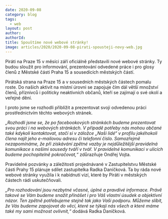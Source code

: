 ```yaml
---
date: 2020-09-08
category: blog
tags: 
  - web
layout: post
author:
authorId: 
title: Spouštíme nové webové stránky!
image: articles/2020/2020-09-08-pirati-spousteji-novy-web.jpg
---
```


Piráti na Praze 15 v měsíci září oficiálně představili nové webové stránky. Ty budou sloužit pro informování, prezentování odvedené práce i pro glosy členů z Městské části Praha 15 a sousedících městských částí.

Pirátská strana na Praze 15 a v sousedních městských částech pomalu roste. Do našich aktivit na místní úrovni se zapojuje čím dál větší množství členů, příznivců i politicky neaktivních občanů, kteří se zajímají o své okolí a veřejné dění.

I proto jsme se rozhodli přiblížit a prezentovat svoji odvedenou práci prostřednictvím těchto webových stránek.

*„Rozhodli jsme se, že po facebookových stránkách budeme prezentovat svou práci i na webových stránkách. V případě potřeby nás mohou občané také kdykoli kontaktovat, stačí si v záložce „Naši lidé“ v profilu jakéhokoli člena najít jeho e-mailovou adresu či telefonní číslo. Samozřejmě nezapomínáme, že při získávání zpětné vazby je nejdůležitější pravidelná komunikace s našimi sousedy tváří v tvář. V pravidelné komunikaci v ulicích budeme pochopitelně pokračovat,“* zdůrazňuje Ondřej Vojta.

Pravidelné pozvánky a záležitosti projednávané v Zastupitelstvu Městské části Prahy 15 plánuje sdílet zastupitelka Radka Daníčková. Ta by ráda nové webové stránky využila i k nabídnutí vizí, které by Piráti v městských částech rádi uskutečňovali. 

*„Pro rozhodování jsou nezbytné včasné, úplné a pravdivé informace. Právě takové se Vám budeme snažit přinášet i pro Váš vlastní úsudek a objektivní názor. Ten zpětně potřebujeme stejně tak jako Vaši podporu. Můžeme slíbit, že Vás budeme zapojovat do věcí, které se týkají nás všech a které máme také my sami možnost ovlivnit,“* dodává Radka Daníčková.
